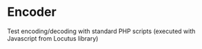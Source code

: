 # Encoder

Test encoding/decoding with standard PHP scripts (executed with Javascript from Locutus library)